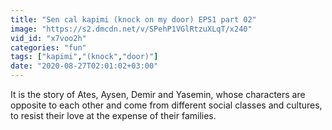 ```yaml
---
title: "Sen cal kapimi (knock on my door) EPS1 part 02"
image: "https://s2.dmcdn.net/v/SPehP1VGlRtzuXLqT/x240"
vid_id: "x7voo2h"
categories: "fun"
tags: ["kapimi","(knock","door)"]
date: "2020-08-27T02:01:02+03:00"
---
```

It is the story of Ates, Aysen, Demir and Yasemin, whose characters are opposite to each other and come from different social classes and cultures, to resist their love at the expense of their families.
